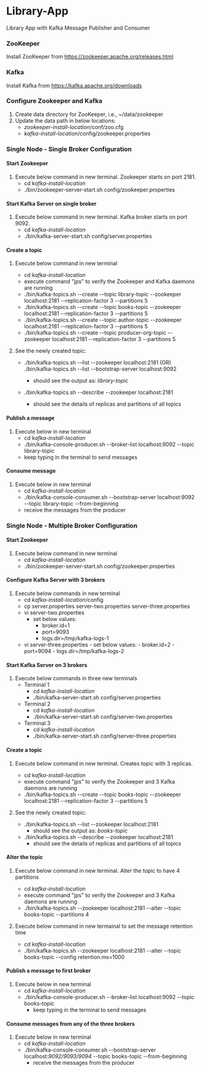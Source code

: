 # Library-App
Library App with Kafka Message Publisher and Consumer

### ZooKeeper
Install ZooKeeper from https://zookeeper.apache.org/releases.html

### Kafka
Install Kafka from https://kafka.apache.org/downloads

### Configure Zookeeper and Kafka
1. Create data directory for ZooKeeper, i.e., ~/data/zookeeper
2. Update the data path in below locations:
    - _zookeeper-install-location_/conf/zoo.cfg
    - _kafka-install-location_/config/zookeeper.properties
    
### Single Node - Single Broker Configuration

#### Start Zookeeper
1. Execute below command in new terminal. Zookeeper starts on port 2181.
    - cd _kafka-install-location_
    - ./bin/zookeeper-server-start.sh config/zookeeper.properties

#### Start Kafka Server on single broker
1. Execute below command in new terminal. Kafka broker starts on port 9092.
    - cd _kafka-install-location_
    - ./bin/kafka-server-start.sh config/server.properties

#### Create a topic
1. Execute below command in new terminal
    - cd _kafka-install-location_
    - execute command "jps" to verify the Zookeeper and Kafka daemons are running
    - ./bin/kafka-topics.sh --create --topic library-topic --zookeeper localhost:2181 --replication-factor 3 --partitions 5
    - ./bin/kafka-topics.sh --create --topic books-topic --zookeeper localhost:2181 --replication-factor 3 --partitions 5
    - ./bin/kafka-topics.sh --create --topic author-topic --zookeeper localhost:2181 --replication-factor 3 --partitions 5
    - ./bin/kafka-topics.sh --create --topic producer-org-topic --zookeeper localhost:2181 --replication-factor 3 --partitions 5
    
2. See the newly created topic:
    - ./bin/kafka-topics.sh --list --zookeeper localhost:2181 
        (OR) 
      ./bin/kafka-topics.sh --list --bootstrap-server localhost:9092
        - should see the output as: _library-topic_
    
    - ./bin/kafka-topics.sh --describe --zookeeper localhost:2181
        - should see the details of replicas and partitions of all topics
        
#### Publish a message
1. Execute below in new terminal
    - cd _kafka-install-location_
    - ./bin/kafka-console-producer.sh --broker-list localhost:9092 --topic library-topic
    - keep typing in the terminal to send messages
    
#### Consume message
1. Execute below in new terminal
    - cd _kafka-install-location_
    - ./bin/kafka-console-consumer.sh --bootstrap-server localhost:9092 --topic library-topic --from-beginning
    - receive the messages from the producer
    
### Single Node - Multiple Broker Configuration

#### Start Zookeeper
1. Execute below command in new terminal
    - cd _kafka-install-location_
    - ./bin/zookeeper-server-start.sh config/zookeeper.properties

#### Configure Kafka Server with 3 brokers
1. Execute below commands in new terminal
    - cd _kafka-install-location_/config
    - cp server.properties server-two.properties server-three.properties
    - vi server-two.properties
        - set below values:
            - broker.id=1
            - port=9093
            - logs.dir=/tmp/kafka-logs-1
    - vi server-three.properties
            - set below values:
                - broker.id=2
                - port=9094
                - logs.dir=/tmp/kafka-logs-2

#### Start Kafka Server on 3 brokers
1. Execute below commands in three new terminals
    - Terminal 1
        - cd _kafka-install-location_
        - ./bin/kafka-server-start.sh config/server.properties
    - Terminal 2
        - cd _kafka-install-location_
        - ./bin/kafka-server-start.sh config/server-two.properties
    - Terminal 3
        - cd _kafka-install-location_
        - ./bin/kafka-server-start.sh config/server-three.properties

#### Create a topic 
1. Execute below command in new terminal. Creates topic with 3 replicas.
    - cd _kafka-install-location_
    - execute command "jps" to verify the Zookeeper and 3 Kafka daemons are running
    - ./bin/kafka-topics.sh --create --topic books-topic --zookeeper localhost:2181 --replication-factor 3 --partitions 5
    
2. See the newly created topic:
    - ./bin/kafka-topics.sh --list --zookeeper localhost:2181
        - should see the output as: _books-topic_
    - ./bin/kafka-topics.sh --describe --zookeeper localhost:2181
        - should see the details of replicas and partitions of all topics

#### Alter the topic 
1. Execute below command in new terminal. Alter the topic to have 4 partitions
    - cd _kafka-install-location_
    - execute command "jps" to verify the Zookeeper and 3 Kafka daemons are running
    - ./bin/kafka-topics.sh --zookeeper localhost:2181 --alter --topic books-topic --partitions 4 

2. Execute below command in new termainal to set the message retention time
    - cd _kafka-install-location_
    - ./bin/kafka-topics.sh --zookeeper localhost:2181 --alter --topic books-topic --config retention.ms=1000
    
#### Publish a message to first broker
1. Execute below in new terminal
    - cd _kafka-install-location_
    - ./bin/kafka-console-producer.sh --broker-list localhost:9092 --topic books-topic
        - keep typing in the terminal to send messages
    
#### Consume messages from any of the three brokers
1. Execute below in new terminal
    - cd _kafka-install-location_
    - ./bin/kafka-console-consumer.sh --bootstrap-server localhost:_9092/9093/9094_ --topic books-topic --from-beginning
        - receive the messages from the producer
